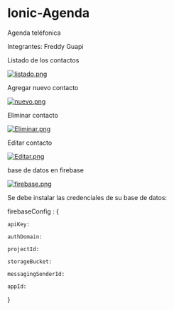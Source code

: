 # Ionic-Agenda
Agenda teléfonica

Integrantes: Freddy Guapi

Listado de los contactos

[![listado.png](https://i.postimg.cc/3x894D0z/listado.png)](https://postimg.cc/GHfv6tQj)

Agregar nuevo contacto

[![nuevo.png](https://i.postimg.cc/8zZ4hPhc/nuevo.png)](https://postimg.cc/4YhpGG2R)

Eliminar contacto

[![Eliminar.png](https://i.postimg.cc/28F2Sxy4/Eliminar.png)](https://postimg.cc/svxpn7pX)

Editar contacto

[![Editar.png](https://i.postimg.cc/Gh1XRfLL/Editar.png)](https://postimg.cc/c6XRMXt2)

base de datos en firebase

[![firebase.png](https://i.postimg.cc/tgMHmbHC/firebase.png)](https://postimg.cc/qtyYz9R9)

Se debe instalar las credenciales de su base de datos:
 
 firebaseConfig : {
 
    apiKey: 
 
    authDomain: 
    
    projectId: 
    
    storageBucket:
    
    messagingSenderId:
    
    appId: 
  }
